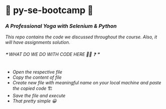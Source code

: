 
# 🐍 py-se-bootcamp 🐍

### _A Professional Yoga with Selenium & Python_  

_This repo contains the code we discussed throughout the course. Also, it will have assignments solution._

###### ❝ WHAT DO WE DO WITH CODE HERE :ok_woman: :question: ❞
- _Open the respective file_ 
- _Copy the content of file_
- _Create new file with meaningful name on your local machine and paste the copied code_ 🏗
- _Save the file and execute_
- _That pretty simple 😀_
